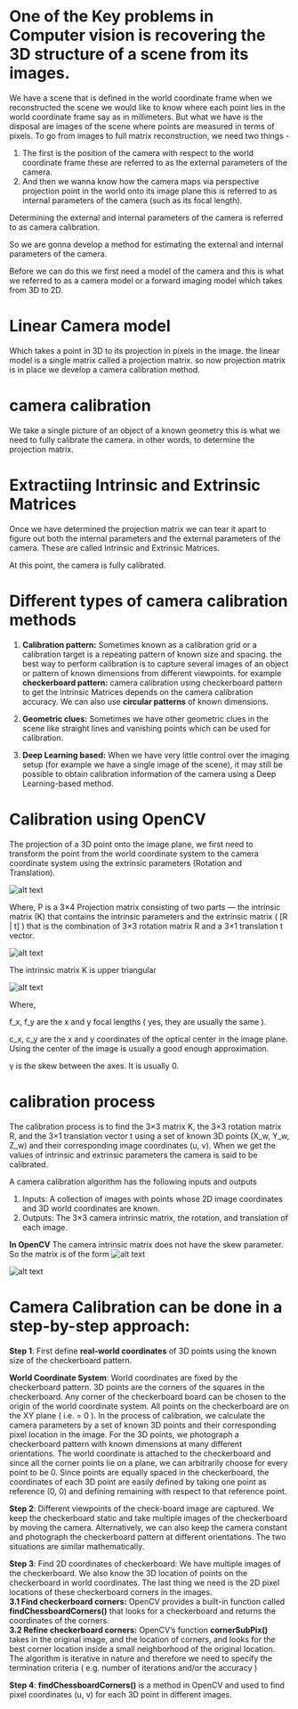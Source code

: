 # One of the Key problems in Computer vision is recovering the 3D structure of a scene from its images.

We have a scene that is defined in the world coordinate frame when we reconstructed the scene we would like to know where each point lies in the world coordinate frame say as in millimeters. But what we have is the disposal are images of the scene where points are measured in terms of pixels.
To go from images to full matrix reconstruction, we need two things - 
1. The first is the position of the camera with respect to the world coordinate frame these are referred to as the external parameters of the camera.
2. And then we wanna know how the camera maps via perspective projection point in the world onto its image plane this is referred to as internal parameters of the camera (such as its focal length).

Determining the external and internal parameters of the camera is referred to as camera calibration.

So we are gonna develop a method for estimating the external and internal parameters of the camera.

Before we can do this we first need a model of the camera and this is what we referred to as a camera model or a forward imaging model which takes from 3D to 2D.

# Linear Camera model
Which takes a point in 3D to its projection in pixels in the image. the linear model is a single matrix called a projection matrix. so now projection matrix is in place we develop a camera calibration method.


# camera calibration
We take a single picture of an object of a known geometry this is what we need to fully calibrate the camera. in other words, to determine the projection matrix.

# Extractiing Intrinsic and Extrinsic Matrices
Once we have determined the projection matrix we can tear it apart to figure out both the internal parameters and the external parameters of the camera. These are called Intrinsic and Extrinsic Matrices.

At this point, the camera is fully calibrated.

# Different types of camera calibration methods

1. **Calibration pattern:** Sometimes known as a calibration grid or a calibration target is a repeating pattern of known size and spacing. the best way to perform calibration is to capture several images of an object or pattern of known dimensions from different viewpoints. for example 
	**checkerboard pattern:** camera calibration using checkerboard pattern to get the Intrinsic Matrices depends on the camera calibration accuracy.
	We can also use **circular patterns** of known dimensions.

2. **Geometric clues:** Sometimes we have other geometric clues in the scene like straight lines and vanishing points which can be used for calibration.

3. **Deep Learning based:** When we have very little control over the imaging setup (for example we have a single image of the scene), it may still be possible to obtain calibration information of the camera using a Deep Learning-based method. 


# Calibration using OpenCV
The projection of a 3D point onto the image plane, we first need to transform the point from the world coordinate system to the camera coordinate system using the extrinsic parameters (Rotation and Translation). 

![alt text](https://github.com/itsmeaby/HackLab-Assignment/blob/main/img/intrinsic%20parameters.png)

Where, P is a 3×4 Projection matrix consisting of two parts — the intrinsic matrix (K) that contains the intrinsic parameters and the extrinsic matrix ( [R | t] ) that is the combination of 3×3 rotation matrix R and a 3×1 translation t vector.

![alt text](https://github.com/itsmeaby/HackLab-Assignment/blob/main/img/Projection%20matrix.png)

The intrinsic matrix K is upper triangular 

![alt text](https://github.com/itsmeaby/HackLab-Assignment/blob/main/img/intrinsic%20matrix%20K%20.png)

Where,

f_x, f_y are the x and y focal lengths ( yes, they are usually the same ).

c_x, c_y are the x and y coordinates of the optical center in the image plane. Using the center of the image is usually a good enough approximation.

γ is the skew between the axes. It is usually 0. 

# calibration process
The calibration process is to find the 3×3 matrix K, the 3×3 rotation matrix R, and the 3×1 translation vector t using a set of known 3D points (X_w, Y_w, Z_w) and their corresponding image coordinates (u, v). When we get the values of intrinsic and extrinsic parameters the camera is said to be calibrated. 

A camera calibration algorithm has the following inputs and outputs
1. Inputs: A collection of images with points whose 2D image coordinates and 3D world coordinates are known.
2. Outputs: The 3×3 camera intrinsic matrix, the rotation, and translation of each image. 

**In OpenCV** The camera intrinsic matrix does not have the skew parameter. 
So the matrix is of the form ![alt text](https://github.com/itsmeaby/HackLab-Assignment/blob/main/img/skew%20parameter.png)


![alt text](https://github.com/itsmeaby/HackLab-Assignment/blob/main/img/camera-calibration-flowchart.png)


# Camera Calibration can be done in a step-by-step approach:
**Step 1**: First define **real-world coordinates** of 3D points using the known size of the checkerboard pattern.

**World Coordinate System**: World coordinates are fixed by the checkerboard pattern. 3D points are the corners of the squares in the checkerboard. Any corner of the checkerboard board can be chosen to the origin of the world coordinate system. All points on the checkerboard are on the XY plane ( i.e.  = 0 ).
In the process of calibration, we calculate the camera parameters by a set of known 3D points and their corresponding pixel location in the image.
For the 3D points, we photograph a checkerboard pattern with known dimensions at many different orientations. The world coordinate is attached to the checkerboard and since all the corner points lie on a plane, we can arbitrarily choose for every point to be 0. Since points are equally spaced in the checkerboard, the coordinates of each 3D point are easily defined by taking one point as reference (0, 0) and defining remaining with respect to that reference point.

**Step 2**: Different viewpoints of the check-board image are captured.
We keep the checkerboard static and take multiple images of the checkerboard by moving the camera.
Alternatively, we can also keep the camera constant and photograph the checkerboard pattern at different orientations. The two situations are similar mathematically.

**Step 3**: Find 2D coordinates of checkerboard: We have multiple images of the checkerboard. We also know the 3D location of points on the checkerboard in world coordinates. The last thing we need is the 2D pixel locations of these checkerboard corners in the images.  
**3.1 Find checkerboard corners:** OpenCV provides a built-in function called **findChessboardCorners()** that looks for a checkerboard and returns the coordinates of the corners.  
**3.2 Refine checkerboard corners:** OpenCV’s function **cornerSubPix()** takes in the original image, and the location of corners, and looks for the best corner location inside a small neighborhood of the original location. The algorithm is iterative in nature and therefore we need to specify the termination criteria ( e.g. number of iterations and/or the accuracy )

**Step 4**: **findChessboardCorners()** is a method in OpenCV and used to find pixel coordinates (u, v) for each 3D point in different images.


